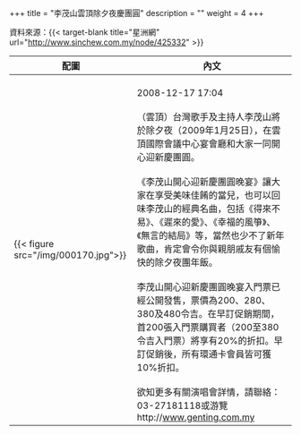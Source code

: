 +++
title = "李茂山雲頂除夕夜慶團圓"
description = ""
weight = 4
+++

資料來源：{{< target-blank title="星洲網" url="http://www.sinchew.com.my/node/425332" >}}

配圖  | 內文 
--------------|-------
{{< figure src="/img/000170.jpg">}}|<br>2008-12-17 17:04<br><br>（雲頂）台灣歌手及主持人李茂山將於除夕夜（2009年1月25日），在雲頂國際會議中心宴會廳和大家一同開心迎新慶團圓。<br><br>《李茂山開心迎新慶團圓晚宴》讓大家在享受美味佳餚的當兒，也可以回味李茂山的經典名曲，包括《得來不易》、《遲來的愛》、《幸福的風箏》、《無言的結局》等，當然也少不了新年歌曲，肯定會令你與親朋戚友有個愉快的除夕夜團年飯。<br><br>李茂山開心迎新慶團圓晚宴入門票已經公開發售，票價為200、280、380及480令吉。在早訂促銷期間，首200張入門票購買者（200至380令吉入門票）將享有20%的折扣。早訂促銷後，所有環通卡會員皆可獲10%折扣。<br><br>欲知更多有關演唱會詳情，請聯絡：03-27181118或游覽http://www.genting.com.my
